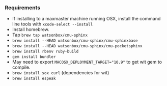 ### Requirements

- If installing to a maxmaster machine running OSX, install the command line
  tools with `xcode-select --install`
- Install homebrew.
- Tap `brew tap watsonbox/cmu-sphinx`
- `brew install --HEAD watsonbox/cmu-sphinx/cmu-sphinxbase`
- `brew install --HEAD watsonbox/cmu-sphinx/cmu-pocketsphinx`
- `brew install rbenv ruby-build`
- `gem install bundler`
- May need to export `MACOSX_DEPLOYMENT_TARGET="10.9"` to get wit gem to
  compile.
- `brew install sox curl` (dependencies for wit)
- `brew install espeak`
